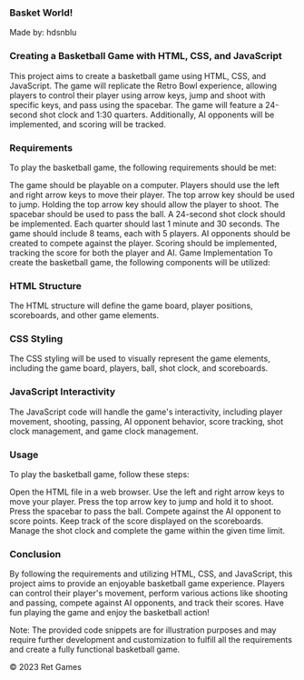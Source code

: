 ### Basket World!
Made by: hdsnblu

### Creating a Basketball Game with HTML, CSS, and JavaScript
This project aims to create a basketball game using HTML, CSS, and JavaScript. The game will replicate the Retro Bowl experience, allowing players to control their player using arrow keys, jump and shoot with specific keys, and pass using the spacebar. The game will feature a 24-second shot clock and 1:30 quarters. Additionally, AI opponents will be implemented, and scoring will be tracked.

### Requirements
To play the basketball game, the following requirements should be met:

The game should be playable on a computer.
Players should use the left and right arrow keys to move their player.
The top arrow key should be used to jump.
Holding the top arrow key should allow the player to shoot.
The spacebar should be used to pass the ball.
A 24-second shot clock should be implemented.
Each quarter should last 1 minute and 30 seconds.
The game should include 8 teams, each with 5 players.
AI opponents should be created to compete against the player.
Scoring should be implemented, tracking the score for both the player and AI.
Game Implementation
To create the basketball game, the following components will be utilized:

### HTML Structure
The HTML structure will define the game board, player positions, scoreboards, and other game elements.

### CSS Styling
The CSS styling will be used to visually represent the game elements, including the game board, players, ball, shot clock, and scoreboards.

### JavaScript Interactivity
The JavaScript code will handle the game's interactivity, including player movement, shooting, passing, AI opponent behavior, score tracking, shot clock management, and game clock management.

### Usage
To play the basketball game, follow these steps:

Open the HTML file in a web browser.
Use the left and right arrow keys to move your player.
Press the top arrow key to jump and hold it to shoot.
Press the spacebar to pass the ball.
Compete against the AI opponent to score points.
Keep track of the score displayed on the scoreboards.
Manage the shot clock and complete the game within the given time limit.

### Conclusion
By following the requirements and utilizing HTML, CSS, and JavaScript, this project aims to provide an enjoyable basketball game experience. Players can control their player's movement, perform various actions like shooting and passing, compete against AI opponents, and track their scores. Have fun playing the game and enjoy the basketball action!

Note: The provided code snippets are for illustration purposes and may require further development and customization to fulfill all the requirements and create a fully functional basketball game.

© 2023 Ret Games
